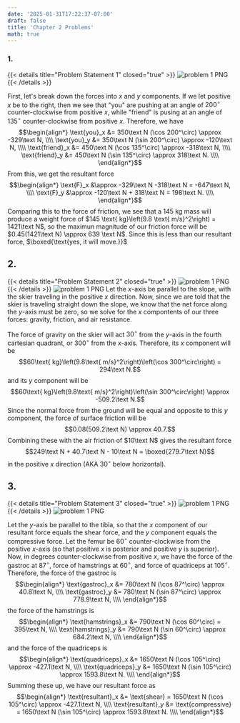 ```yaml
---
date: '2025-01-31T17:22:37-07:00'
draft: false
title: 'Chapter 2 Problems'
math: true
---
```


### 1.
{{< details title="Problem Statement 1" closed="true" >}}
![problem 1 PNG](/images/chap2p1.png)
{{< /details >}}

First, let's break down the forces into $x$ and $y$ components. If we let positive $x$ be to the right, then we see that "you" are pushing at an angle of $200^\circ$ counter-clockwise from positive $x$, while "friend" is pusing at an angle of $135^\circ$ counter-clockwise from positive $x$. Therefore, we have
$$\begin{align*}
\text{you}_x &= 350\text N (\cos 200^\circ) \approx -329\text N, \\\\
\text{you}_y &= 350\text N (\sin 200^\circ) \approx -120\text N, \\\\
\text{friend}_x &= 450\text N (\cos 135^\circ) \approx -318\text N, \\\\
\text{friend}_y &= 450\text N (\sin 135^\circ) \approx 318\text N. \\\\
\end{align*}$$
From this, we get the resultant force
$$\begin{align*}
\text{F}_x &\approx -329\text N -318\text N = -647\text N, \\\\
\text{F}_y &\approx -120\text N + 318\text N = 198\text N. \\\\
\end{align*}$$
Comparing this to the force of friction, we see that a 145 kg mass will produce a weight force of $145 \text{ kg}\left(9.8 \text{ m/s}^2\right) = 1421\text N$, so the maximun magnitude of our friction force will be $0.45(1421\text N) \approx 639 \text N$. Since this is less than our resultant force, $\boxed{\text{yes, it will move.}}$

## 2.
{{< details title="Problem Statement 2" closed="true" >}}
![problem 1 PNG](/images/chap2p2.png)
{{< /details >}}
![problem 1 PNG](/images/chap2p2.png)
Let the $x$-axis be parallel to the slope, with the skier traveling in the positive $x$ direction. Now, since we are told that the skier is traveling straight down the slope, we know that the net force along the $y$-axis must be zero, so we solve for the $x$ compontents of our three forces: gravity, friction, and air resistance.

The force of gravity on the skier will act $30^\circ$ from the $y$-axis in the fourth cartesian quadrant, or $300^\circ$ from the $x$-axis. Therefore, its $x$ component will be
$$60\text{ kg}\left(9.8\text{ m/s}^2\right)\left(\cos 300^\circ\right) = 294\text N.$$
and its $y$ component will be
$$60\text{ kg}\left(9.8\text{ m/s}^2\right)\left(\sin 300^\circ\right) \approx -509.2\text N.$$
Since the normal force from the ground will be equal and opposite to this $y$ component, the force of surface friction will be
$$0.08(509.2\text N) \approx 40.7.$$
Combining these with the air friction of $10\text N$ gives the resultant force
$$249\text N + 40.7\text N - 10\text N = \boxed{279.7\text N}$$
in the positive $x$ direction (AKA $30^\circ$ below horizontal).


## 3.
{{< details title="Problem Statement 3" closed="true" >}}
![problem 1 PNG](/images/chap2p3.png)
{{< /details >}}
![problem 1 PNG](/images/chap2p3.png)

Let the $y$-axis be parallel to the tibia, so that the $x$ component of our resultant force equals the shear force, and the $y$ component equals the compressive force. Let the femur be $60^\circ$ counter-clockwise from the positive $x$-axis (so that positive $x$ is posterior and positive $y$ is superior). Now, in degrees counter-clockwise from positive $x$, we have the force of the gastroc at $87^\circ$, force of hamstrings at $60^\circ$, and force of quadriceps at $105^\circ$. Therefore, the force of the gastroc is
$$\begin{align*}
\text{gastroc}_x &= 780\text N (\cos 87^\circ) \approx 40.8\text N, \\\\
\text{gastroc}_y &= 780\text N (\sin 87^\circ) \approx 778.9\text N, \\\\
\end{align*}$$
the force of the hamstrings is
$$\begin{align*}
\text{hamstrings}_x &= 790\text N (\cos 60^\circ) = 395\text N, \\\\
\text{hamstrings}_y &= 790\text N (\sin 60^\circ) \approx 684.2\text N, \\\\
\end{align*}$$
and the force of the quadriceps is
$$\begin{align*}
\text{quadriceps}_x &= 1650\text N (\cos 105^\circ) \approx -427.1\text N, \\\\
\text{quadriceps}_y &= 1650\text N (\sin 105^\circ) \approx 1593.8\text N. \\\\
\end{align*}$$
Summing these up, we have our resultant force as
$$\begin{align*}
\text{resultant}_x &= \text{shear} = 1650\text N (\cos 105^\circ) \approx -427.1\text N, \\\\
\text{resultant}_y &= \text{compressive} = 1650\text N (\sin 105^\circ) \approx 1593.8\text N. \\\\
\end{align*}$$